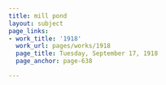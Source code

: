 ```yaml
---
title: mill pond
layout: subject
page_links:
- work_title: '1918'
  work_url: pages/works/1918
  page_title: Tuesday, September 17, 1918
  page_anchor: page-638

---
```

